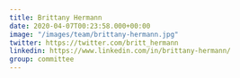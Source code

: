 ```yaml
---
title: Brittany Hermann
date: 2020-04-07T00:23:58.000+00:00
image: "/images/team/brittany-hermann.jpg"
twitter: https://twitter.com/britt_hermann
linkedin: https://www.linkedin.com/in/brittany-hermann/
group: committee
---
```

